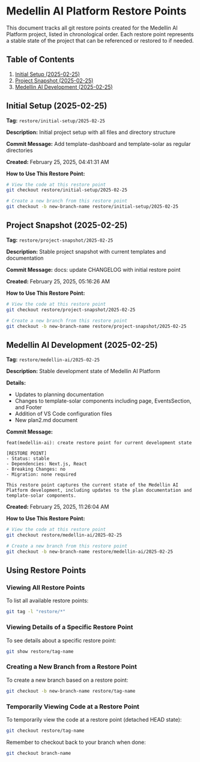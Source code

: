 # Medellin AI Platform Restore Points

This document tracks all git restore points created for the Medellin AI Platform project, listed in chronological order. Each restore point represents a stable state of the project that can be referenced or restored to if needed.

## Table of Contents

1. [Initial Setup (2025-02-25)](#initial-setup-2025-02-25)
2. [Project Snapshot (2025-02-25)](#project-snapshot-2025-02-25)
3. [Medellin AI Development (2025-02-25)](#medellin-ai-development-2025-02-25)

## Initial Setup (2025-02-25)

**Tag:** `restore/initial-setup/2025-02-25`

**Description:** Initial project setup with all files and directory structure

**Commit Message:** Add template-dashboard and template-solar as regular directories

**Created:** February 25, 2025, 04:41:31 AM

**How to Use This Restore Point:**

```bash
# View the code at this restore point
git checkout restore/initial-setup/2025-02-25

# Create a new branch from this restore point
git checkout -b new-branch-name restore/initial-setup/2025-02-25
```

## Project Snapshot (2025-02-25)

**Tag:** `restore/project-snapshot/2025-02-25`

**Description:** Stable project snapshot with current templates and documentation

**Commit Message:** docs: update CHANGELOG with initial restore point

**Created:** February 25, 2025, 05:16:26 AM

**How to Use This Restore Point:**

```bash
# View the code at this restore point
git checkout restore/project-snapshot/2025-02-25

# Create a new branch from this restore point
git checkout -b new-branch-name restore/project-snapshot/2025-02-25
```

## Medellin AI Development (2025-02-25)

**Tag:** `restore/medellin-ai/2025-02-25`

**Description:** Stable development state of Medellin AI Platform

**Details:**

- Updates to planning documentation
- Changes to template-solar components including page, EventsSection, and Footer
- Addition of VS Code configuration files
- New plan2.md document

**Commit Message:**

```
feat(medellin-ai): create restore point for current development state

[RESTORE POINT]
- Status: stable
- Dependencies: Next.js, React
- Breaking Changes: no
- Migration: none required

This restore point captures the current state of the Medellin AI Platform development, including updates to the plan documentation and template-solar components.
```

**Created:** February 25, 2025, 11:26:04 AM

**How to Use This Restore Point:**

```bash
# View the code at this restore point
git checkout restore/medellin-ai/2025-02-25

# Create a new branch from this restore point
git checkout -b new-branch-name restore/medellin-ai/2025-02-25
```

## Using Restore Points

### Viewing All Restore Points

To list all available restore points:

```bash
git tag -l "restore/*"
```

### Viewing Details of a Specific Restore Point

To see details about a specific restore point:

```bash
git show restore/tag-name
```

### Creating a New Branch from a Restore Point

To create a new branch based on a restore point:

```bash
git checkout -b new-branch-name restore/tag-name
```

### Temporarily Viewing Code at a Restore Point

To temporarily view the code at a restore point (detached HEAD state):

```bash
git checkout restore/tag-name
```

Remember to checkout back to your branch when done:

```bash
git checkout branch-name
```
